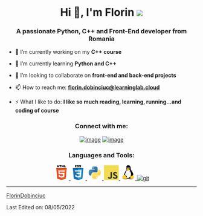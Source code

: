 <h1 align="center">Hi 👋, I'm Florin <img height="40" src="https://emoji.gg/assets/emoji/7333-parrotdance.gif"></h1>
<h3 align="center">A passionate Python, C++ and Front-End developer from Romania</h3>

- 🔭 I’m currently working on my **C++ course**

- 🌱 I’m currently learning **Python and C++**

- 👯 I’m looking to collaborate on **front-end and back-end projects**

- 📫 How to reach me: **florin.dobinciuc@learninglab.cloud**

- ⚡ What I like to do: **I like so much reading, learning, running...and coding of course**

<h3 align="center">Connect with me:</h3>
<div align="center">

[![image](https://img.shields.io/badge/LinkedIn-0077B5?style=for-the-badge&logo=linkedin&logoColor=white)](https://www.linkedin.com/in/dobinciuc-florin-57a6121aa/)
[![image](https://img.shields.io/badge/Gmail-D14836?style=for-the-badge&logo=gmail&logoColor=white)](mailto:florin.dobinciuc@learninglab.cloud)
  
</div>

<h3 align="center">Languages and Tools:</h3>

<p align="center"> 
  <a href="https://www.w3.org/html/" target="_blank"> 
    <img src="https://raw.githubusercontent.com/devicons/devicon/master/icons/html5/html5-original-wordmark.svg" alt="html5" width="40" height="40"/> 
  </a>
  <a href="https://www.w3schools.com/css/" target="_blank"> 
    <img src="https://raw.githubusercontent.com/devicons/devicon/master/icons/css3/css3-original-wordmark.svg" alt="css3" width="40" height="40"/> 
  </a> 
  <a href="https://www.python.org" target="_blank"> 
    <img src="https://raw.githubusercontent.com/devicons/devicon/master/icons/python/python-original.svg" alt="python" width="40" height="40"/> 
  </a>  
  <a href="https://developer.mozilla.org/en-US/docs/Web/JavaScript" target="_blank"> 
    <img src="https://raw.githubusercontent.com/devicons/devicon/master/icons/javascript/javascript-original.svg" alt="javascript" width="40" height="40"/> 
  </a> 
  <a href="https://www.linux.org/" target="_blank"> 
    <img src="https://raw.githubusercontent.com/devicons/devicon/master/icons/linux/linux-original.svg" alt="linux" width="40" height="40"/> 
  </a> 
  <a href="https://git-scm.com/" target="_blank"> 
    <img src="https://www.vectorlogo.zone/logos/git-scm/git-scm-icon.svg" alt="git" width="40" height="40"/> 
  </a>
</p>

------

[FlorinDobinciuc](https://github.com/LabLearning)

Last Edited on: 08/05/2022
